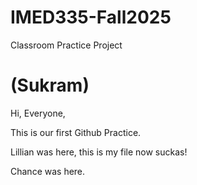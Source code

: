 # IMED335-Fall2025
Classroom Practice Project






































(Sukram)
=======
Hi, Everyone,

This is our first Github Practice.


Lillian was here, this is my file now suckas!


Chance was here.